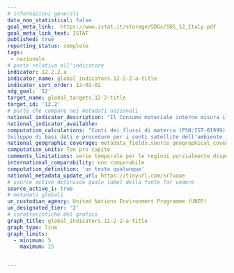 ```yaml
---
# informazioni generali
data_non_statistical: false
goal_meta_link:  https://www.istat.it/storage/SDGs/SDG_12_Italy.pdf
goal_meta_link_text: ISTAT
published: true
reporting_status: complete
tags:
 - nazionale
# parte relativa all'indicatore
indicator: 12.2.2.a
indicator_name: global_indicators.12-2-2-a-title
indicator_sort_order: 12-02-02
sdg_goal: '12'
target_name: global_targets.12-2-title
target_id: '12.2'
# parte che compare nei metadati nazionali
national_indicator_description: "Il Consumo materiale interno misura il consumo apparente di risorse materiali di una economia, pari alla quantità di materiali che in un anno vengono utilizzati dal sistema socioeconomico. L'indicatore e calcolato come somma tra l'Estrazione interna di materiali utilizzati (la quantità di biomasse, minerali non energetici e combustibili fossili estratte e avviate alla trasformazione) e il saldo della Bilancia commerciale fisica, corrispondente agli Input diretti di materiali dall'estero meno gli Output diretti di materiali verso l'estero."
national_indicator_available:
computation_calculations: "Conti dei flussi di materia (PSN:IST-01999)
Sviluppo di basi dati e procedure per i conti satellite dell'ambiente in termini fisici a livello regionale (PSN:IST-02716)"
national_geographic_coverage: metadata_fields.source_geographical_coverage_1
computation_units: Ton pro capite
comments_limitations: serie temporale per le regioni parzialmente disponibile
international_comparability: non comparabile
computation_definition: 'un testo qualunque'
national_metadata_update_url: https://tinyurl.com/sr7uaae
# source active definisce quale label della fonte far vedere
source_active_1: true
# metadati globali
un_custodian_agency: United Nations Environment Programme (UNEP)
un_designated_tier: '2'
# caratteristiche del grafico
graph_title: global_indicators.12-2-2-a-title
graph_type: line
graph_limits:
  - minimum: 5
    maximum: 15


---
```

